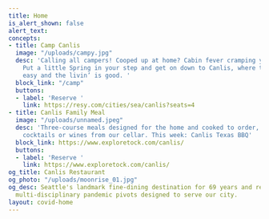 ```yaml
---
title: Home
is_alert_shown: false
alert_text: 
concepts:
- title: Camp Canlis
  image: "/uploads/campy.jpg"
  desc: 'Calling all campers! Cooped up at home? Cabin fever cramping your style?
    Put a little Spring in your step and get on down to Canlis, where the eatin’ is
    easy and the livin’ is good. '
  block_link: "/camp"
  buttons:
  - label: 'Reserve '
    link: https://resy.com/cities/sea/canlis?seats=4
- title: Canlis Family Meal
  image: "/uploads/unnamed.jpeg"
  desc: 'Three-course meals designed for the home and cooked to order, with ready-made
    cocktails or wines from our cellar. This week: Canlis Texas BBQ'
  block_link: https://www.exploretock.com/canlis/
  buttons:
  - label: 'Reserve '
    link: https://www.exploretock.com/canlis/
og_title: Canlis Restaurant
og_photo: "/uploads/moonrise_01.jpg"
og_desc: Seattle's landmark fine-dining destination for 69 years and recent home to
  multi-disciplinary pandemic pivots designed to serve our city.
layout: covid-home
---
```



